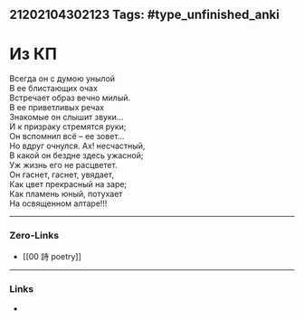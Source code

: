 21202104302123
Tags: #type_unfinished_anki 
---
# Из КП

Всегда он с думою унылой<br>В ее блистающих очах<br>Встречает образ вечно милый.<br>В ее приветливых речах<br>Знакомые он слышит звуки...<br>И к призраку стремятся руки;<br>Он вспомнил всё – ее зовет...<br>Но вдруг очнулся. Ах! несчастный,<br>В какой он бездне здесь ужасной;<br>Уж жизнь его не расцветет.<br>Он гаснет, гаснет, увядает,<br>Как цвет прекрасный на заре;<br>Как пламень юный, потухает<br>На освященном алтаре!!!

---
### Zero-Links
- [[00 詩 poetry]]
---
### Links
-